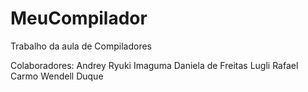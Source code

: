 # MeuCompilador
Trabalho da aula de Compiladores

Colaboradores:
Andrey Ryuki Imaguma
Daniela de Freitas Lugli
Rafael Carmo
Wendell Duque
